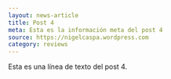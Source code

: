 ```yaml
---
layout: news-article
title: Post 4
meta: Esta es la información meta del post 4
source: https://nigelcaspa.wordpress.com
category: reviews
---
```

Esta es una línea de texto del post 4.